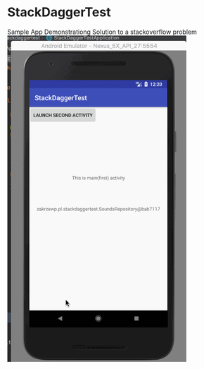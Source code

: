 # StackDaggerTest
Sample App Demonstrationg Solution to a stackoverflow problem
![alt app](https://github.com/zakrzak/StackDaggerTest/blob/master/stackgif.gif)
